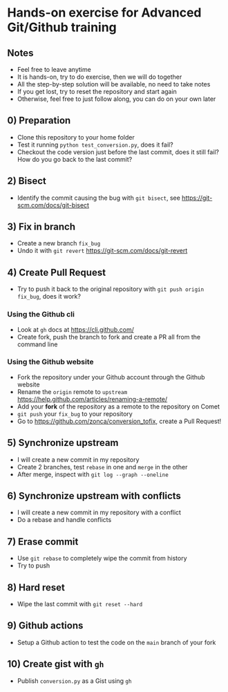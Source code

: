 # Hands-on exercise for Advanced Git/Github training

## Notes

* Feel free to leave anytime
* It is hands-on, try to do exercise, then we will do together
* All the step-by-step solution will be available, no need to take notes
* If you get lost, try to reset the repository and start again
* Otherwise, feel free to just follow along, you can do on your own later

## 0) Preparation

* Clone this repository to your home folder
* Test it running `python test_conversion.py`, does it fail?
* Checkout the code version just before the last commit, does it still fail? How do you go back to the last commit?

## 2) Bisect

* Identify the commit causing the bug with `git bisect`, see <https://git-scm.com/docs/git-bisect>

## 3) Fix in branch

* Create a new branch `fix_bug`
* Undo it with `git revert` <https://git-scm.com/docs/git-revert>

## 4) Create Pull Request

* Try to push it back to the original repository with `git push origin fix_bug`, does it work?

### Using the Github cli

* Look at `gh` docs at <https://cli.github.com/>
* Create fork, push the branch to fork and create a PR all from the command line

### Using the Github website

* Fork the repository under your Github account through the Github website
* Rename the `origin` remote to `upstream` <https://help.github.com/articles/renaming-a-remote/>
* Add your **fork** of the repository as a remote to the repository on Comet
* `git push` your `fix_bug` to your repository
* Go to <https://github.com/zonca/conversion_tofix>, create a Pull Request!

## 5) Synchronize upstream

* I will create a new commit in my repository
* Create 2 branches, test `rebase` in one and `merge` in the other
* After merge, inspect with `git log --graph --oneline`

## 6) Synchronize upstream with conflicts

* I will create a new commit in my repository with a conflict
* Do a rebase and handle conflicts

## 7) Erase commit

* Use `git rebase` to completely wipe the commit from history
* Try to push

## 8) Hard reset

* Wipe the last commit with `git reset --hard`

## 9) Github actions

* Setup a Github action to test the code on the `main` branch of your fork

## 10) Create gist with `gh`

* Publish `conversion.py` as a Gist using `gh`
